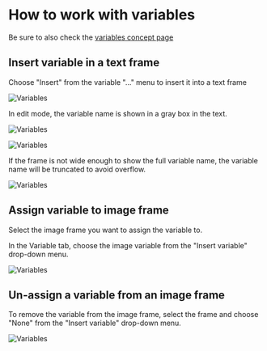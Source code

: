 # How to work with variables

Be sure to also check the [variables concept page](/GraFx-Studio/concepts/variables/)

## Insert variable in a text frame

Choose "Insert" from the variable "..." menu to insert it into a text frame

![Variables](https://chilipublishdocs.imgix.net/GraFx_studio/variables2.png)

In edit mode, the variable name is shown in a gray box in the text.

![Variables](https://chilipublishdocs.imgix.net/GraFx_studio/varshort2.png)

![Variables](https://chilipublishdocs.imgix.net/GraFx_studio/varshort1.png)

If the frame is not wide enough to show the full variable name, the variable name will be truncated to avoid overflow.

![Variables](https://chilipublishdocs.imgix.net/GraFx_studio/varshort3.png)


## Assign variable to image frame

Select the image frame you want to assign the variable to.

In the Variable tab, choose the image variable from the "Insert variable" drop-down menu.

![Variables](https://chilipublishdocs.imgix.net/GraFx_studio/how_to/var1.png)

## Un-assign a variable from an image frame

To remove the variable from the image frame, select the frame and choose "None" from the "Insert variable" drop-down menu.

![Variables](https://chilipublishdocs.imgix.net/GraFx_studio/how_to/var2.png)
